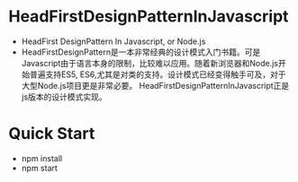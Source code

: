 # HeadFirstDesignPatternInJavascript
- HeadFirst DesignPattern In Javascript, or Node.js
- HeadFirstDesignPattern是一本非常经典的设计模式入门书籍。可是Javascript由于语言本身的限制，比较难以应用。随着新浏览器和Node.js开始普遍支持ES5, ES6,尤其是对类的支持。设计模式已经变得触手可及，对于大型Node.js项目更是非常必要。 HeadFirstDesignPatternInJavascript正是js版本的设计模式实现。

# Quick Start
- npm install
- npm start

